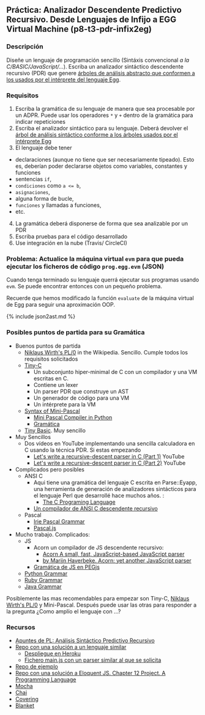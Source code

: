 ## Práctica: Analizador Descendente Predictivo Recursivo. Desde Lenguajes de Infijo a EGG Virtual Machine (p8-t3-pdr-infix2eg)

### Descripción

Diseñe un lenguaje de programación sencillo (Sintáxis convencional *a la C/BASIC/JavaScript/...*). 
Escriba un analizador sintáctico descendente recursivo (PDR) que genere [árboles de análisis abstracto que conformen a los usados por el intérprete del lenguaje Egg](https://github.com/ULL-ESIT-PL-1617/egg/blob/master/README.md).

### Requisitos

1. Escriba la gramática de su lenguaje de manera que sea procesable por un ADPR. Puede usar los operadores
`*` y `+` dentro de la gramática para indicar repeticiones
2. Escriba el analizador sintáctico para su lenguaje. Deberá devolver el [árbol de análisis sintáctico conforme a los árboles usados por el intérprete Egg](https://github.com/ULL-ESIT-PL-1617/egg/blob/master/README.md)
3. El lenguaje debe tener 
  - declaraciones (aunque no tiene que ser necesariamente tipeado). Esto es, deberían poder declararse objetos como variables, constantes y funciones
  - sentencias `if`, 
  - `condiciones` como `a <= b`, 
  - `asignaciones`, 
  - alguna forma de bucle, 
  - `funciones` y  llamadas a funciones, 
  - etc.
4. La gramática deberá disponerse de forma que sea analizable por un PDR
5. Escriba pruebas  para el código desarrollado
6. Use integración en la nube (Travis/ CircleCI)

### Problema: Actualice la máquina virtual `evm` para que pueda ejecutar los ficheros de código `prog.egg.evm` (JSON)

Cuando tenga terminado su lenguaje querrá ejecutar sus programas usando `evm`. 
Se puede encontrar entonces con un pequeño problema.

Recuerde que hemos modificado la función `evaluate` de la máquina virtual de Egg para seguir
una aproximación OOP.

{% include json2ast.md %}

### Posibles puntos de partida para su Gramática

* Buenos puntos de partida
  * [Niklaus Wirth's PL/0](https://en.wikipedia.org/wiki/Recursive_descent_parser) in the Wikipedia.  Sencillo. Cumple todos los requisitos solicitados
  * [Tiny-C](https://github.com/ULL-ESIT-PL-1718/tiny-c) 
      - Un subconjunto hiper-minimal de C con un compilador y una VM  escritas en C. 
      - Contiene un lexer
      - Un parser PDR que construye un AST
      - Un generador de código para una VM
      - Un intérprete para la VM
  * [Syntax of Mini-Pascal](https://www.cs.helsinki.fi/u/vihavain/k06/okk/items/minipascalsyntax.html)
      - [Mini Pascal Compiler in Python](https://github.com/ULL-ESIT-PL-1819/mini-pascal-compiler)
      - [Gramática](https://github.com/ULL-ESIT-PL-1819/mini-pascal-compiler/blob/master/grammar)
  * [Tiny Basic](https://en.wikipedia.org/wiki/Tiny_BASIC). Muy sencillo
* Muy Sencillos
  * Dos vídeos en YouTube implementando una sencilla calculadora en C usando la técnica PDR. Si estas empezando
    * [Let's write a recursive-descent parser in C (Part 1)](https://youtu.be/N55XNj8KjC4) YouTube
    * [Let's write a recursive-descent parser in C (Part 2)](https://youtu.be/NdW_ApiaivU) YouTube
* Complicados pero posibles
  * ANSI C
    * Aqui tiene una gramática del lenguaje C escrita en Parse::Eyapp, una herramienta de generación de analizadores sintácticos para el lenguaje Perl que desarrollé hace muchos años. :
      - [The C Programing Language](https://fastapi.metacpan.org/source/CASIANO/Parse-Eyapp-1.142/examples/languages/C/ansic.eyp)
    * [Un compilador de ANSI C descendente recursivo](https://sites.google.com/site/lccretargetablecompiler/)
  * Pascal
    * [Irie Pascal Grammar](http://www.irietools.com/iriepascal/progref534.html)
    * [Pascal.js](https://github.com/kanaka/pascal.js?files=1)
* Mucho trabajo. Complicados:
  * JS
    * Acorn un compilador de JS descendente recursivo:
      * [Acorn A small, fast, JavaScript-based JavaScript parser](https://github.com/acornjs/acorn)
      * [by Marijn Haverbeke. Acorn: yet another JavaScript parser](http://marijnhaverbeke.nl/blog/acorn.html)
    * [Gramática de JS en PEGjs](https://github.com/pegjs/pegjs/blob/master/examples/javascript.pegjs)
  * [Python Grammar](https://docs.python.org/3/reference/grammar.html)
  * [Ruby Grammar](https://www.cse.buffalo.edu/~regan/cse305/RubyBNF.pdf)
  * [Java Grammar](https://docs.oracle.com/javase/specs/jls/se7/html/jls-18.html)

Posiblemente las mas recomendables para empezar son Tiny-C, 
[Niklaus Wirth's PL/0](https://en.wikipedia.org/wiki/Recursive_descent_parser) y Mini-Pascal. 
Después puede usar las otras para responder a la pregunta ¿Como amplío el lenguaje con ...?

### Recursos

* [Apuntes de PL: Análisis Sintáctico Predictivo Recursivo](http://crguezl.github.io/pl-html/node22.html)
* [Repo con una solución a un lenguaje similar](https://github.com/crguezl/prdcalc)
  -  [Despliegue en Heroku](https://pl1718-prdcalc.herokuapp.com/)
  - [Fichero main.js con un parser similar al que se solicita](https://github.com/crguezl/prdcalc/blob/master/views/main.js)
* [Repo de ejemplo](https://github.com/ULL-ESIT-PL-1617/solution-evalua-pdr)
* [Repo con una solución a Eloquent JS. Chapter 12 Project. A Programming Language](https://github.com/ULL-ESIT-PL-1617/egg)
* [Mocha](https://casianorodriguezleon.gitbooks.io/ull-esit-1617/content/apuntes/pruebas/mocha.html)
* [Chai](https://casianorodriguezleon.gitbooks.io/ull-esit-1617/content/apuntes/pruebas/chai.html)
* [Covering](https://casianorodriguezleon.gitbooks.io/ull-esit-1617/content/apuntes/pruebas/covering.html)
* [Blanket](https://casianorodriguezleon.gitbooks.io/ull-esit-1617/content/apuntes/pruebas/blanket.html)



